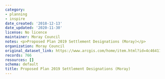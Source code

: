 ```yaml
---
category:
- planning
- inspire
date_created: '2018-12-13'
date_updated: '2020-11-30'
license: No licence
maintainer: Moray Council
notes: <p>Proposed Plan 2019 Settlement Designations (Moray)</p>
organization: Moray Council
original_dataset_link: https://www.arcgis.com/home/item.html?id=4c46411e0cfe447295acb5c95fff862a
records: 766
resources: []
schema: default
title: Proposed Plan 2019 Settlement Designations (Moray)
---
```

